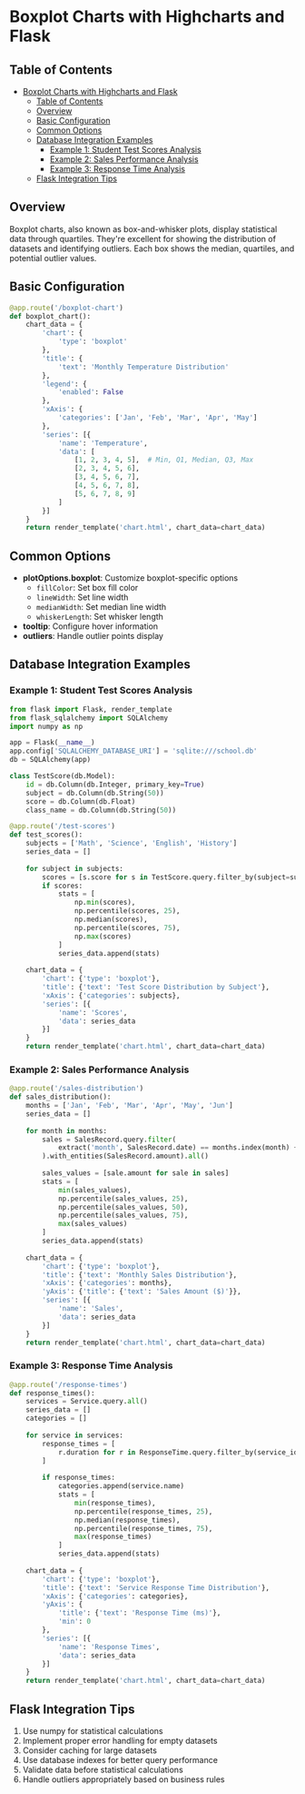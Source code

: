 # Boxplot Charts with Highcharts and Flask

## Table of Contents
- [Boxplot Charts with Highcharts and Flask](#boxplot-charts-with-highcharts-and-flask)
  - [Table of Contents](#table-of-contents)
  - [Overview](#overview)
  - [Basic Configuration](#basic-configuration)
  - [Common Options](#common-options)
  - [Database Integration Examples](#database-integration-examples)
    - [Example 1: Student Test Scores Analysis](#example-1:-student-test-scores-analysis)
    - [Example 2: Sales Performance Analysis](#example-2:-sales-performance-analysis)
    - [Example 3: Response Time Analysis](#example-3:-response-time-analysis)
  - [Flask Integration Tips](#flask-integration-tips)



## Overview
Boxplot charts, also known as box-and-whisker plots, display statistical data through quartiles. They're excellent for showing the distribution of datasets and identifying outliers. Each box shows the median, quartiles, and potential outlier values.

## Basic Configuration
```python
@app.route('/boxplot-chart')
def boxplot_chart():
    chart_data = {
        'chart': {
            'type': 'boxplot'
        },
        'title': {
            'text': 'Monthly Temperature Distribution'
        },
        'legend': {
            'enabled': False
        },
        'xAxis': {
            'categories': ['Jan', 'Feb', 'Mar', 'Apr', 'May']
        },
        'series': [{
            'name': 'Temperature',
            'data': [
                [1, 2, 3, 4, 5],  # Min, Q1, Median, Q3, Max
                [2, 3, 4, 5, 6],
                [3, 4, 5, 6, 7],
                [4, 5, 6, 7, 8],
                [5, 6, 7, 8, 9]
            ]
        }]
    }
    return render_template('chart.html', chart_data=chart_data)
```

## Common Options
- **plotOptions.boxplot**: Customize boxplot-specific options
  - `fillColor`: Set box fill color
  - `lineWidth`: Set line width
  - `medianWidth`: Set median line width
  - `whiskerLength`: Set whisker length
- **tooltip**: Configure hover information
- **outliers**: Handle outlier points display

## Database Integration Examples

### Example 1: Student Test Scores Analysis
```python
from flask import Flask, render_template
from flask_sqlalchemy import SQLAlchemy
import numpy as np

app = Flask(__name__)
app.config['SQLALCHEMY_DATABASE_URI'] = 'sqlite:///school.db'
db = SQLAlchemy(app)

class TestScore(db.Model):
    id = db.Column(db.Integer, primary_key=True)
    subject = db.Column(db.String(50))
    score = db.Column(db.Float)
    class_name = db.Column(db.String(50))

@app.route('/test-scores')
def test_scores():
    subjects = ['Math', 'Science', 'English', 'History']
    series_data = []
    
    for subject in subjects:
        scores = [s.score for s in TestScore.query.filter_by(subject=subject).all()]
        if scores:
            stats = [
                np.min(scores),
                np.percentile(scores, 25),
                np.median(scores),
                np.percentile(scores, 75),
                np.max(scores)
            ]
            series_data.append(stats)
    
    chart_data = {
        'chart': {'type': 'boxplot'},
        'title': {'text': 'Test Score Distribution by Subject'},
        'xAxis': {'categories': subjects},
        'series': [{
            'name': 'Scores',
            'data': series_data
        }]
    }
    return render_template('chart.html', chart_data=chart_data)
```

### Example 2: Sales Performance Analysis
```python
@app.route('/sales-distribution')
def sales_distribution():
    months = ['Jan', 'Feb', 'Mar', 'Apr', 'May', 'Jun']
    series_data = []
    
    for month in months:
        sales = SalesRecord.query.filter(
            extract('month', SalesRecord.date) == months.index(month) + 1
        ).with_entities(SalesRecord.amount).all()
        
        sales_values = [sale.amount for sale in sales]
        stats = [
            min(sales_values),
            np.percentile(sales_values, 25),
            np.percentile(sales_values, 50),
            np.percentile(sales_values, 75),
            max(sales_values)
        ]
        series_data.append(stats)
    
    chart_data = {
        'chart': {'type': 'boxplot'},
        'title': {'text': 'Monthly Sales Distribution'},
        'xAxis': {'categories': months},
        'yAxis': {'title': {'text': 'Sales Amount ($)'}},
        'series': [{
            'name': 'Sales',
            'data': series_data
        }]
    }
    return render_template('chart.html', chart_data=chart_data)
```

### Example 3: Response Time Analysis
```python
@app.route('/response-times')
def response_times():
    services = Service.query.all()
    series_data = []
    categories = []
    
    for service in services:
        response_times = [
            r.duration for r in ResponseTime.query.filter_by(service_id=service.id).all()
        ]
        
        if response_times:
            categories.append(service.name)
            stats = [
                min(response_times),
                np.percentile(response_times, 25),
                np.median(response_times),
                np.percentile(response_times, 75),
                max(response_times)
            ]
            series_data.append(stats)
    
    chart_data = {
        'chart': {'type': 'boxplot'},
        'title': {'text': 'Service Response Time Distribution'},
        'xAxis': {'categories': categories},
        'yAxis': {
            'title': {'text': 'Response Time (ms)'},
            'min': 0
        },
        'series': [{
            'name': 'Response Times',
            'data': series_data
        }]
    }
    return render_template('chart.html', chart_data=chart_data)
```

## Flask Integration Tips
1. Use numpy for statistical calculations
2. Implement proper error handling for empty datasets
3. Consider caching for large datasets
4. Use database indexes for better query performance
5. Validate data before statistical calculations
6. Handle outliers appropriately based on business rules
